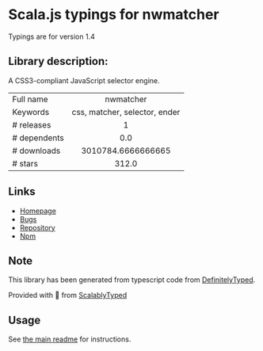 
# Scala.js typings for nwmatcher

Typings are for version 1.4

## Library description:
A CSS3-compliant JavaScript selector engine.

|                    |                 |
| ------------------ | :-------------: |
| Full name          | nwmatcher |
| Keywords           | css, matcher, selector, ender |
| # releases         | 1 |
| # dependents       | 0.0 |
| # downloads        | 3010784.6666666665 |
| # stars            | 312.0 |

## Links
- [Homepage](http://javascript.nwbox.com/NWMatcher/)
- [Bugs](http://github.com/dperini/nwmatcher/issues)
- [Repository](https://github.com/dperini/nwmatcher)
- [Npm](https://www.npmjs.com/package/nwmatcher)
    


## Note
This library has been generated from typescript code from [DefinitelyTyped](https://definitelytyped.org).

Provided with :purple_heart: from [ScalablyTyped](https://github.com/oyvindberg/ScalablyTyped)

## Usage
See [the main readme](../../readme.md) for instructions.


